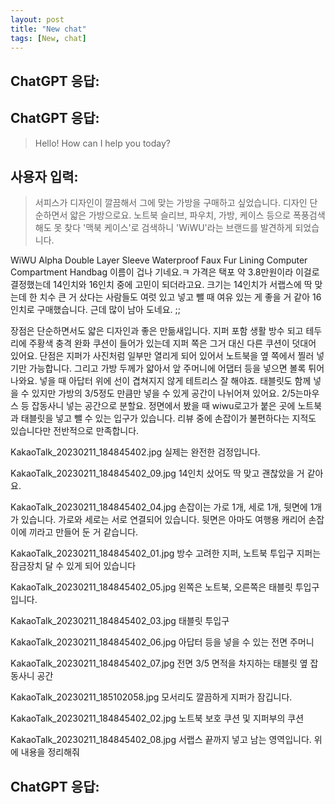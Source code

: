 ```yaml
---
layout: post
title: "New chat"
tags: [New, chat]
---
```


## ChatGPT 응답:
> 

## ChatGPT 응답:
> Hello! How can I help you today?

## 사용자 입력:
> 서피스가 디자인이 깔끔해서 그에 맞는 가방을 구매하고 싶었습니다.
디자인 단순하면서 얇은 가방으로요.
노트북 슬리브, 파우치, 가방, 케이스 등으로 폭풍검색해도 못 찾다 '맥북 케이스'로 검색하니 'WiWU'라는 브랜드를 발견하게 되었습니다.

WiWU Alpha Double Layer Sleeve Waterproof Faux Fur Lining Computer Compartment Handbag 이름이 겁나 기네요.ㅋ
가격은 택포 약 3.8만원이라 이걸로 결정했는데 14인치와 16인치 중에 고민이 되더라고요.
크기는 14인치가 서랩스에 딱 맞는데 한 치수 큰 거 샀다는 사람들도 여럿 있고 넣고 뺄 때 여유 있는 게 좋을 거 같아 16인치로 구매했습니다. 근데 많이 남아 도네요. ;;

장점은 단순하면서도 얇은 디자인과 좋은 만듦새입니다.
지퍼 포함 생활 방수 되고 테두리에 주황색 충격 완화 쿠션이 들어가 있는데 지퍼 쪽은 그거 대신 다른 쿠션이 덧대어 있어요.
단점은 지퍼가 사진처럼 일부만 열리게 되어 있어서 노트북을 옆 쪽에서 찔러 넣기만 가능합니다.
그리고 가방 두께가 얇아서 앞 주머니에 어댑터 등을 넣으면 볼록 튀어나와요.
넣을 때 아답터 위에 선이 겹쳐지지 않게 테트리스 잘 해야죠. 
태블릿도 함께 넣을 수 있지만 가방의 3/5정도 만큼만 넣을 수 있게 공간이 나뉘어져 있어요.
2/5는마우스 등 잡동사니 넣는 공간으로 분할요.
정면에서 봤을 때 wiwu로고가 붙은 곳에 노트북과 태블릿을 넣고 뺄 수 있는 입구가 있습니다.
리뷰 중에 손잡이가 불편하다는 지적도 있습니다만 전반적으로 만족합니다.

KakaoTalk_20230211_184845402.jpg
실제는 완전한 검정입니다.

KakaoTalk_20230211_184845402_09.jpg
14인치 샀어도 딱 맞고 괜찮았을 거 같아요.

KakaoTalk_20230211_184845402_04.jpg
손잡이는 가로 1개, 세로 1개, 뒷면에 1개가 있습니다.
가로와 세로는 서로 연결되어 있습니다. 
뒷면은 아마도 여행용 캐리어 손잡이에 끼라고 만들어 둔 거 같습니다.

KakaoTalk_20230211_184845402_01.jpg
방수 고려한 지퍼, 노트북 투입구 지퍼는 잠금장치 달 수 있게 되어 있습니다

KakaoTalk_20230211_184845402_05.jpg
왼쪽은 노트북, 오른쪽은 태블릿 투입구입니다.

KakaoTalk_20230211_184845402_03.jpg
태블릿 투입구 

KakaoTalk_20230211_184845402_06.jpg
아답터 등을 넣을 수 있는 전면 주머니

KakaoTalk_20230211_184845402_07.jpg
전면 3/5 면적을 차지하는 태블릿 옆 잡동사니 공간

KakaoTalk_20230211_185102058.jpg
모서리도 깔끔하게  지퍼가 잠깁니다.

KakaoTalk_20230211_184845402_02.jpg
노트북 보호 쿠션 및 지퍼부의 쿠션

KakaoTalk_20230211_184845402_08.jpg
서랩스 끝까지 넣고 남는 영역입니다.
위에 내용을 정리해줘

## ChatGPT 응답:
> 

